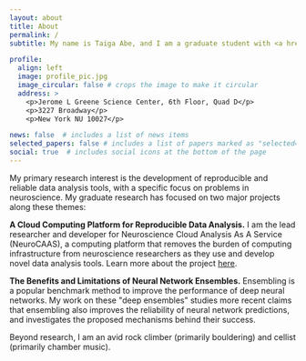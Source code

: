 ```yaml
---
layout: about
title: About
permalink: /
subtitle: My name is Taiga Abe, and I am a graduate student with <a href='https://stat.columbia.edu/~cunningham/'>John Cunningham</a> at the <a href='https://ctn.zuckermaninstitute.columbia.edu'>Columbia University Center for Theoretical Neuroscience</a>. Please contact me via email at ta2507 [at] columbia.edu. 

profile:
  align: left
  image: profile_pic.jpg
  image_circular: false # crops the image to make it circular
  address: >
    <p>Jerome L Greene Science Center, 6th Floor, Quad D</p>
    <p>3227 Broadway</p>
    <p>New York NU 10027</p>

news: false  # includes a list of news items
selected_papers: false # includes a list of papers marked as "selected={true}"
social: true  # includes social icons at the bottom of the page
---
```


My primary research interest is the development of reproducible and reliable data analysis tools, with a specific focus on problems in neuroscience. My graduate research has focused on two major projects along these themes:  

<b>A Cloud Computing Platform for Reproducible Data Analysis.</b> I am the lead researcher and developer for Neuroscience Cloud Analysis As A Service (NeuroCAAS), a computing platform that removes the burden of computing infrastructure from neuroscience researchers as they use and develop novel data analysis tools. Learn more about the project <a href='neurocaas.org'>here</a>.  

<b>The Benefits and Limitations of Neural Network Ensembles.</b> Ensembling is a popular benchmark method to improve the performance of deep neural networks. My work on these "deep ensembles" studies more recent claims that ensembling also improves the reliability of neural network predictions, and investigates the proposed mechanisms behind their success.  

Beyond research, I am an avid rock climber (primarily bouldering) and cellist (primarily chamber music). 

